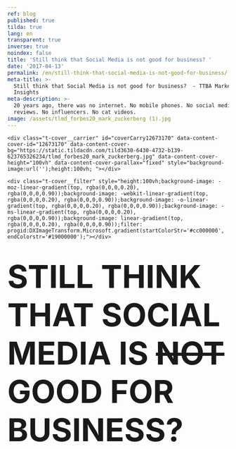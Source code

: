 ```yaml
---
ref: blog
published: true
tilda: true
lang: en
transparent: true
inverse: true
noindex: false
title: 'Still think that Social Media is not good for business? '
date: '2017-04-13'
permalink: /en/still-think-that-social-media-is-not-good-for-business/
meta-title: >-
  Still think that Social Media is not good for business?  - TTBA Marketing
  Insights
meta-description: >-
  20 years ago, there was no internet. No mobile phones. No social media. No bad
  reviews. No influencers. No cat videos.
image: /assets/tlmd_forbes20_mark_zuckerberg (1).jpg
---
```

<!--allrecords-->
<div id="allrecords" class="t-records" data-hook="blocks-collection-content-node" data-tilda-project-id="56887" data-tilda-page-id="504137">

<div id="rec12673170" class="r" style=" " data-animationappear="off" data-record-type="274">
<!-- t255 -->
<!-- cover -->
	




<div class="t-cover" id="recorddiv12673170" bgimgfield="img" style="height:100vh; background-image:url('https://static.tildacdn.com/tild3630-6430-4732-b139-623765326234/-/resize/20x/tlmd_forbes20_mark_zuckerberg.jpg');">

	<div class="t-cover__carrier" id="coverCarry12673170" data-content-cover-id="12673170" data-content-cover-bg="https://static.tildacdn.com/tild3630-6430-4732-b139-623765326234/tlmd_forbes20_mark_zuckerberg.jpg" data-content-cover-height="100vh" data-content-cover-parallax="fixed" style="background-image:url('');height:100vh; "></div>
      
    <div class="t-cover__filter" style="height:100vh;background-image: -moz-linear-gradient(top, rgba(0,0,0,0.20), rgba(0,0,0,0.90));background-image: -webkit-linear-gradient(top, rgba(0,0,0,0.20), rgba(0,0,0,0.90));background-image: -o-linear-gradient(top, rgba(0,0,0,0.20), rgba(0,0,0,0.90));background-image: -ms-linear-gradient(top, rgba(0,0,0,0.20), rgba(0,0,0,0.90));background-image: linear-gradient(top, rgba(0,0,0,0.20), rgba(0,0,0,0.90));filter: progid:DXImageTransform.Microsoft.gradient(startColorStr='#cc000000', endColorstr='#19000000');"></div>
  <div class="t255">
  <div class="t-container">
    <div class="t-width t-width_10 t255__mainblock">
        <div class="t-cover__wrapper t-valign_middle" style="height:100vh;"> 
          <div class="t255__wrapper" data-hook-content="covercontent">
                        <h1 class="t255__title t-title t-title_sm t-uppercase " style="text-transform:uppercase;" field="title"><div style="font-size:72px;" data-customstyle="yes"><strong><strong data-redactor-tag="strong">STILL THINK THAT Social Media is <del>not</del> good for business?</strong> </strong><br></div></h1>            <span class="space"></span>
          </div>
        </div>
        <div class="t255__userblock">
          <div class="t255__userblock-img t-bgimg " imgfield="img2" data-original="https://static.tildacdn.com/tild6434-6664-4564-b963-386361333464/leo_icon01.png" style="background-image: url('https://static.tildacdn.com/tild6434-6664-4564-b963-386361333464/-/resize/20x/leo_icon01.png');"></div>          <div class="t255__userblock-descr t-descr t-descr_xxs " field="title2">By <strong>Leo Gamayunov<br>President &amp; VP Operations at TTBA Group</strong><strong></strong></div>          <div class="t255__userblock-date t-descr t-descr_xxs " field="descr2">on April 13, 2016</div>        </div>
    </div>
  </div>
  </div>
  

</div>
    
</div>


<div id="rec17427657" class="r" style=" " data-animationappear="off" data-record-type="602">
<!-- T602 -->

<div class="t602">
  <div class="t602__indicator" style="background:#f05252;height:2px;"></div>    
</div>
<script type="text/javascript">
  $(document).ready(function(){
    t602_init('17427657');     
  });
     
</script>

</div>


<div id="rec12673171" class="r" style="padding-top:60px;padding-bottom:60px;background-color:#ededed; " data-record-type="127" data-bg-color="#ededed">
<!-- T119 -->
<div class="t119">
	<div class="t-container ">
	  	<div class="t-col t-col_8 t-prefix_2">
			<div class="t119__preface t-descr t-opacity_70" style="opacity:0.70;" field="text"><div style="font-size:22px;text-align:left;" data-customstyle="yes">Let's see if I am the only one. <br><br>- I do not watch TV. <br>- I skip commercials when I see them. <br>- I do not pay attention to billboards. <br>- I do not like to be forced to view things. <br>- I do not like to be sold to. <br><br> <em>And</em> <br><br>- I have my phone with at all times. <br>- I like to choose what I want to watch. <br>- I like to watch it on my own time. <br>- I follow if I am interested. <br>- I buy things that I am interested in. <br><br> I bet every one of you will say the same thing. <strong><br></strong><br></div></div>
		</div>
	</div>
</div>
</div>


<div id="rec12673387" class="r" style="padding-top:0px;padding-bottom:0px; " data-record-type="179">
<!-- cover -->
	




<div class="t-cover" id="recorddiv12673387" bgimgfield="img" style="height:100vh; background-image:url('https://static.tildacdn.com/tild6562-3033-4839-b130-333837356138/-/resize/20x/NewYork_13.jpg');">

	<div class="t-cover__carrier" id="coverCarry12673387" data-content-cover-id="12673387" data-content-cover-bg="https://static.tildacdn.com/tild6562-3033-4839-b130-333837356138/NewYork_13.jpg" data-content-cover-height="100vh" data-content-cover-parallax="fixed" style="background-image:url('');height:100vh; "></div>
      
    <div class="t-cover__filter" style="height:100vh;background-image: -moz-linear-gradient(top, rgba(0,0,0,0.70), rgba(0,0,0,0.70));background-image: -webkit-linear-gradient(top, rgba(0,0,0,0.70), rgba(0,0,0,0.70));background-image: -o-linear-gradient(top, rgba(0,0,0,0.70), rgba(0,0,0,0.70));background-image: -ms-linear-gradient(top, rgba(0,0,0,0.70), rgba(0,0,0,0.70));background-image: linear-gradient(top, rgba(0,0,0,0.70), rgba(0,0,0,0.70));filter: progid:DXImageTransform.Microsoft.gradient(startColorStr='#4c000000', endColorstr='#4c000000');"></div>

<!-- T164 -->
<div class="t164">
	<div class="t-container">
		<div class="t-cover__wrapper t-valign_middle" style="height:100vh;">      
          <div class="t-col t-col_8 t-prefix_2 t-align_left">
            <div data-hook-content="covercontent">
            <div class="t164__wrapper">
	          	          	          <h2 class="t164__descr t-descr t-descr_xxxl" field="descr"><span style="font-weight: 400;">20 years ago, there was no internet. No mobile phones. No social media. No bad reviews. No influencers. No cat videos.</span></h2>	          <div class="t164__text t-text t-text_md" field="text">Imagine. Traditional media was booming. TV, radio, billboards, banners, flyers, posters, magazines. Huge attention - big budgets, millions of advertising dollars spent. Everywhere you look, only a one-way stream media structure with no return channel for feedback. <br><br> At first, it was exciting and then it wasn't. People's attention was abused. Back in the 1980s, an average American would see 500 marketing messages a week. Today, we see about 5,000 brand exposures every single day, of which 362 are ads (<a href="https://sjinsights.net/2014/09/29/new-research-sheds-light-on-daily-ad-exposures/" style="color:#dec60d !important;" rel="color:#dec60d !important;">source</a>). We became immune to all this multimedia noise. Ninety nine percent of all these messages are for "nobody-cares" types of consumer products. They represent millions of dollars wasted by tens of thousands of businesses. <br><br></div>            </div>
            </div>
          </div>
		</div>
	</div>
</div>

  

</div>
    
</div>


<div id="rec12673409" class="r" style="padding-top:120px;padding-bottom:150px; " data-record-type="106">
<!-- T004 -->
<div class="t004">
	<div class="t-container ">
	  	<div class="t-col t-col_8 t-prefix_2">
			<div field="text" class="t-text t-text_md  "><span style="font-size: 24px;">Now think about <strong>".com"</strong> boom.<br></span><br>Technology and internet changed the world undeniably. It changed us, and it also changed business.<br><br>It led to the decentralization of attention and empowerment of the consumer. Markets are driven by the masses like never before. Consumer behaviour is what drives their own interests and their preferences.<br><br>Refusing "pushy" ads; today's consumer is actively, willingly and passionately searching for the best value across various channels. He is constantly comparing prices, browsing features and selecting between models. We all know the story of a single bad review that destroyed an entire reputation. Have you ever heard the term "Social proof"? It's a big deal, and it is happening now.<br></div>
		</div>
	</div>
</div>
</div>


<div id="rec12673285" class="r" style="padding-top:0px;padding-bottom:0px; " data-record-type="179">
<!-- cover -->
	




<div class="t-cover" id="recorddiv12673285" bgimgfield="img" style="height:90vh; background-image:url('https://static.tildacdn.com/c64695cb-ac75-47d3-82a2-5956e0818a0a/-/resize/20x/nyc2000.jpg');">

	<div class="t-cover__carrier" id="coverCarry12673285" data-content-cover-id="12673285" data-content-cover-bg="https://static.tildacdn.com/c64695cb-ac75-47d3-82a2-5956e0818a0a/nyc2000.jpg" data-content-cover-height="90vh" data-content-cover-parallax="fixed" style="background-image:url('');height:90vh; "></div>
      
    <div class="t-cover__filter" style="height:90vh;background-image: -moz-linear-gradient(top, rgba(0,0,0,0.70), rgba(0,0,0,0.70));background-image: -webkit-linear-gradient(top, rgba(0,0,0,0.70), rgba(0,0,0,0.70));background-image: -o-linear-gradient(top, rgba(0,0,0,0.70), rgba(0,0,0,0.70));background-image: -ms-linear-gradient(top, rgba(0,0,0,0.70), rgba(0,0,0,0.70));background-image: linear-gradient(top, rgba(0,0,0,0.70), rgba(0,0,0,0.70));filter: progid:DXImageTransform.Microsoft.gradient(startColorStr='#4c000000', endColorstr='#4c000000');"></div>

<!-- T164 -->
<div class="t164">
	<div class="t-container">
		<div class="t-cover__wrapper t-valign_middle" style="height:90vh;">      
          <div class="t-col t-col_8 t-prefix_2 t-align_left">
            <div data-hook-content="covercontent">
            <div class="t164__wrapper">
	          	          	          <div class="t164__descr t-descr t-descr_xxxl" field="descr"><div style="font-size:62px;" data-customstyle="yes">Two and a half billion</div></div>	          <div class="t164__text t-text t-text_md" field="text">people will be using social media by 2018 <a href="https://www.statista.com/statistics/273476/percentage-of-us-population-with-a-social-network-profile/" style="color:#d19d2c !important;" rel="color:#d19d2c !important;">(source)</a>. Every single hour of every single day, these people are filtering information on their phones. Millions of product views and reviews are being produced daily. An influencer today can move more people than New York Times can. Why? Because the birth of social media decentralized the source of information. Media corporations designed the system to solely regulate and sort the data prior to the distribution. Not anymore. Technological growth allowed communities, professionals, as well as casual users, to become the media. It encouraged society to change the definition of journalism. <br><br><strong>Quick Fact: <br></strong> Twitter went public in 2013, and was evaluated 12 times more than New York Times. Even though NY Times made $133 million in previous year and Twitter virtually had only expenses. Peter Thiel - <a href="https://www.amazon.ca/Zero-One-Notes-Startups-Future/dp/0804139296" style="color:#cfaa14 !important;" rel="color:#cfaa14 !important;">Zero to One</a>. <br><br><br></div>            </div>
            </div>
          </div>
		</div>
	</div>
</div>

  

</div>
    
</div>


<div id="rec12673521" class="r" style="padding-top:75px;padding-bottom:60px;background-color:#ffffff; " data-record-type="184" data-bg-color="#ffffff">
<!-- T169 -->
<div class="t169">
  <div class="t-container_100">
    <div class="t-row">
      <div class="t-col_100">
        <h2 class="t169__text t-title" field="text"><div style="font-size:30px;line-height:40px;text-align:center;color:#444444;" data-customstyle="yes">3 reasons to illustrate that you are<br><span style="font-size: 38px;">already running late: </span><br></div></h2>
      </div>
    </div>
  </div>
</div>
</div>


<div id="rec12673545" class="r" style="padding-top:0px;padding-bottom:105px; " data-record-type="493">
<!-- t493 -->

<div class="t493">
			
  <div class="t493__container t-container">
		<div class="t493__flex-wrapper">
	    <div class="t493__box-img-mobile t-col">
	      <div class="t493__tablewrapper">
	        <div class="t493__cell t-cell">
	          <img class="t493__img t-margin_auto t-img" src="https://static.tildacdn.com/tild6432-6632-4365-a137-336131346263/-/empty/stats_ttba.jpg" data-original="https://static.tildacdn.com/tild6432-6632-4365-a137-336131346263/stats_ttba.jpg" imgfiled="img5">
	        </div>
	      </div>
	    </div>
	    	    <div class="t493__box-text t-col t-col_flex t-valign_middle t-col_6 ">
	      <div class="t493__tablewrapper">
	        <div class="t493__cell t-cell">
	          <div class="t493__item t-item ">
	            	              <div class="t-cell t-valign_top">
                                        <div class="t493__bgimg  t-bgimg" bgimgfield="img" data-original="https://static.tildacdn.com/tild3865-6664-4963-b330-303961303662/dollar_icon02.png" style=" background-image: url('https://static.tildacdn.com/tild3865-6664-4963-b330-303961303662/-/resize/20x/dollar_icon02.png');"></div>
                    										                
	              </div>
	            	            <div class="t493__textwrapper t-cell t-valign_top">
	              	                <div class="t493__heading t-heading t-heading_sm  " style="" field="title">
	              <div style="color:#555555;" data-customstyle="yes"><h3 style="font-size: 28px; font-style: normal; font-weight: 900; font-variant-ligatures: normal; font-variant-caps: normal; text-transform: none;">1. It will be more expensive tomorrow.</h3></div></div>	              	                <div class="t493__descr t-descr t-descr_xs " style="" field="descr">
	              A fast growing number of businesses are following their consumers into the "digital" world. This enables them to start shaping digital landscape to the advantage of their own business. These factors will surely boost demand for digital services and the price will constantly increase. In 10 years, an advertising campaign on social media will cost 10 times more than it does today. <br><strong>McKinsey</strong> <strong><span data-redactor-tag="span" style="color: rgb(216, 138, 0);">Global Media Report 2015 -&gt;</span></strong></div>	            </div>
	          </div>
	          	            <div class="t493__item t493__item_padding-top t-item ">
	              	                <div class="t-cell t-valign_top">
                                            <div class="t493__bgimg  t-bgimg" bgimgfield="img2" data-original="https://static.tildacdn.com/tild3535-6136-4264-b665-663132336439/dollar_icon03.png" style=" background-image: url('https://static.tildacdn.com/tild3535-6136-4264-b665-663132336439/-/resize/20x/dollar_icon03.png');"></div>
                      	                </div>
	              	              <div class="t493__textwrapper t-cell t-valign_top">
	                	                  <div class="t493__heading t-heading t-heading_sm " style="" field="title2">
	                <div style="color:#515151;" data-customstyle="yes"><h3 style="font-size: 28px; font-style: normal; font-weight: 900; font-variant-ligatures: normal; font-variant-caps: normal; text-transform: none;">2. Advanced personalization and targeting.</h3></div></div>	                	                  <div class="t493__descr t-descr t-descr_xs " style="" field="descr2">
	                <em>Digital</em> came from the word "digit." This means everything is programmed, tracked and recorded. <em>Digital</em> opens doors to in-depth analysis, automation, factual projections, and behavioral marketing. This also provides the ability to analyze and customize a customer's journey to improve the overall experience.</div>	              </div>
	            </div>
	          	          	          	<div class="t493__item t493__item_padding-top t-item ">
	              	                <div class="t-cell t-valign_top">
                                                <div class="t493__bgimg  t-bgimg" bgimgfield="img3" data-original="https://static.tildacdn.com/tild3263-3362-4634-a663-333532633463/dollar_icon11.png" style=" background-image: url('https://static.tildacdn.com/tild3263-3362-4634-a663-333532633463/-/resize/20x/dollar_icon11.png');"></div>
                        	                </div>
	              	              <div class="t493__textwrapper t-cell t-valign_top">
	                	                  <div class="t493__heading t-heading t-heading_sm " style="" field="title3">
	                <div style="color:#474747;" data-customstyle="yes"><h3 style="font-size: 28px; font-style: normal; font-weight: 900; font-variant-ligatures: normal; font-variant-caps: normal; text-transform: none;">3. Branding and Authority.</h3></div></div>	                	                  <div class="t493__descr t-descr t-descr_xs " style="" field="descr3">
	                Social media and content marketing created opportunities for companies to showcase their expertise, value, and services. Companies who can utilize the full potential of these channels are not only winning top dollars but also have the love and the trust of their customers as well as the prospects.</div>	              </div>
	            </div>
	          	          	        </div>
	      </div>
	    </div>
	    	      <div class="t493__box-img t-col t-col_flex t-valign_middle t-col_6 ">
	        <div class="t493__tablewrapper">
	          <div class="t493__cell t-cell">
	            <img class="t493__img t-img " src="https://static.tildacdn.com/tild6432-6632-4365-a137-336131346263/-/empty/stats_ttba.jpg" data-original="https://static.tildacdn.com/tild6432-6632-4365-a137-336131346263/stats_ttba.jpg" imgfield="img5">
	          </div>
	        </div>
	      </div>
	    		</div>
  </div>
		


</div>
</div>


<div id="rec12673180" class="r" style="padding-top:0px;padding-bottom:45px; " data-record-type="296">
<!-- t265 -->
<div class="t265">
  <div class="t-container">
    <div class="t-col t-col_10 t-prefix_1">
      <div class="t265__wrapper" style="background: #EBEBEB;">
        <div class="t265__icon">
                      <svg x="0px" y="0px" width="24px" height="24px" viewBox="0 0 24 24" style="enable-background:new 0 0 24 24;">
              <circle style="fill:#ff0000;" cx="12" cy="12" r="12"></circle>
              <g>
                <g>
                  <path style="fill: #fff;" d="M15.5,11.122c-1.026-1.036-2.007-2.026-2.986-3.017c-0.385-0.39-0.413-0.895-0.075-1.251
                    c0.361-0.381,0.886-0.371,1.296,0.037c1.136,1.131,2.267,2.266,3.401,3.399c0.346,0.346,0.694,0.69,1.037,1.038
                    c0.425,0.43,0.431,0.921,0.01,1.343c-1.462,1.466-2.926,2.931-4.392,4.393c-0.384,0.383-0.898,0.398-1.253,0.053
                    c-0.366-0.357-0.356-0.877,0.038-1.273c0.925-0.929,1.855-1.854,2.786-2.778c0.051-0.051,0.122-0.081,0.183-0.121
                    c-0.014-0.035-0.027-0.069-0.041-0.104c-0.115,0-0.229,0-0.344,0c-2.841,0-5.683,0-8.524-0.001c-0.135,0-0.271-0.001-0.405-0.018
                    c-0.438-0.056-0.738-0.419-0.726-0.868c0.012-0.442,0.34-0.795,0.776-0.829c0.114-0.009,0.229-0.004,0.343-0.004
                    c2.821,0,5.641,0,8.462,0C15.208,11.122,15.33,11.122,15.5,11.122z"></path>
                </g>
              </g>
            </svg>
                  </div>
        <div class="t265__text t-descr t-descr_xs" field="text"><div style="font-size:22px;" data-customstyle="yes">If you are interested in finding out how your business can take advantage of using Social Media, click <a href="https://tilda.cc/page/?pageid=504137#GrowMyBusiness" rel="color:#4425f7 !important;" style="font-family: &quot;Open Sans&quot;, serif; font-size: 20px; color: rgb(68, 37, 247) !important;">here</a>. We will analyze your current situation and present a strategy with long-term as well as short-term objectives that will get your business to the next stage.<em></em></div></div>
      </div>
    </div>
  </div>
</div>
</div>


<div id="rec12702421" class="r" style="padding-top:45px;padding-bottom:60px; " data-record-type="132">
<div class="t-container_100">
	<div style="position: relative; right: 50%; float: right;">
		<div style="position: relative; z-index: 1; right: -50%;">
			<div style="display: table;">
			<div style="display:table-row; width:auto; clear:both;">
			
						<div id="fb-root"></div>
			
			<script>(function(d, s, id) {
			  var js, fjs = d.getElementsByTagName(s)[0];
			  if (d.getElementById(id)) return;
			  js = d.createElement(s); js.id = id;
			  js.src = "//connect.facebook.net/en_En/sdk.js#xfbml=1&appId=257953674358265&version=v2.0";
			  fjs.parentNode.insertBefore(js, fjs);
			}(document, 'script', 'facebook-jssdk'));</script>
						
						
			              
						<div style="border:0px solid;height:25px; float:left; display:table-column; padding-left:10px; padding-top:4px;">
			<div class="fb-share-button" data-type="button_count"></div>
			</div>
									
			
			              
            
						<div style="float:left; width:80px; display:table-column; height:25px; border:0px solid; padding-left:10px; padding-top:4px;">
			<a href="https://twitter.com/share" class="twitter-share-button" data-text="Still think that Social Media is not good for business?">Tweet</a>
			<script>!function(d,s,id){var js,fjs=d.getElementsByTagName(s)[0],p=/^http:/.test(d.location)?'http':'https';if(!d.getElementById(id)){js=d.createElement(s);js.id=id;js.src=p+'://platform.twitter.com/widgets.js';fjs.parentNode.insertBefore(js,fjs);}}(document, 'script', 'twitter-wjs');</script>
			</div>
			              
			</div>
			</div>
		</div>
	</div>
</div>  
</div>


<div id="rec17427681" class="r" style="padding-top:0px;padding-bottom:0px; " data-animationappear="off" data-record-type="307">
<!-- t278 -->
<!-- cover -->
	




<div class="t-cover" id="recorddiv17427681" bgimgfield="img" style="height:100vh; background-image:url('https://static.tildacdn.com/tild6437-3135-4631-a631-363966623261/-/resize/20x/mtlcityview.jpg');">

	<div class="t-cover__carrier" id="coverCarry17427681" data-content-cover-id="17427681" data-content-cover-bg="https://static.tildacdn.com/tild6437-3135-4631-a631-363966623261/mtlcityview.jpg" data-content-cover-height="100vh" data-content-cover-parallax="fixed" style="background-image:url('');height:100vh; "></div>
      
    <div class="t-cover__filter" style="height:100vh;background-image: -moz-linear-gradient(top, rgba(46,46,46,0.80), rgba(46,46,46,0.80));background-image: -webkit-linear-gradient(top, rgba(46,46,46,0.80), rgba(46,46,46,0.80));background-image: -o-linear-gradient(top, rgba(46,46,46,0.80), rgba(46,46,46,0.80));background-image: -ms-linear-gradient(top, rgba(46,46,46,0.80), rgba(46,46,46,0.80));background-image: linear-gradient(top, rgba(46,46,46,0.80), rgba(46,46,46,0.80));filter: progid:DXImageTransform.Microsoft.gradient(startColorStr='#332e2e2e', endColorstr='#332e2e2e');"></div>
  <div class="t278">
  <div class="t-container ">
    <div class="t-width t-width_6 t278__mainblock">
      <div class="t-cover__wrapper t-valign_middle" style="height:100vh;"> 
        <div class="t278__mainwrapper" data-hook-content="covercontent">
          <div class="t278__title t-title t-title_xs" field="title">Receive marketing and sales insights right in your Inbox.</div>          <div class="t278__descr t-descr t-descr_md" field="descr">We promise we will never spam you.</div>          <form id="form17427681" name="form17427681" role="form" action="https://forms.tildacdn.com/procces/" method="POST" data-formactiontype="2" data-inputbox=".t278__blockinput" class="js-form-proccess">                                  
                                                <input type="hidden" name="formservices[]" value="67787a8c45c4f24353fc05cdd55eaa8d" class="js-formaction-services">
                            
                            <div style="position: absolute; left: -5000px;"><input type="text" name="tspecomment" tabindex="-1" value=""></div>
                      
          
                <div class="t278__input-mainblock t-width t-width_6">
          
                  <div class="t278__allert-wrapper">
                    <div class="t278__blockinput-errorbox js-errorbox-all" style="display:none;">
                        <div class="t278__blockinput-errors-text t-descr t-descr_xs">
                            <p class="t278__blockinput-errors-item js-rule-error js-rule-error-all"></p>
                        	<p class="t278__blockinput-errors-item js-rule-error js-rule-error-req">Required field</p>
                        	<p class="t278__blockinput-errors-item js-rule-error js-rule-error-email">Please correct e-mail address</p>
                        	<p class="t278__blockinput-errors-item js-rule-error js-rule-error-name">Name Wrong. Correct please</p>
                        	<p class="t278__blockinput-errors-item js-rule-error js-rule-error-phone">Please correct phone number</p>
                        	<p class="t278__blockinput-errors-item js-rule-error js-rule-error-string">Please enter letter, number or punctuation symbols.</p>
                        </div>
                    </div>
                    <div class="t278__blockinput-success js-successbox" style="display:none;">
                        <div class="t278__success-icon">
                          <svg width="50px" height="50px" viewBox="0 0 50 50">
                            <g stroke="none" stroke-width="1" fill="none" fill-rule="evenodd">
                              <g fill="#FFFFFF">
                                <path d="M25.0982353,49.2829412 C11.5294118,49.2829412 0.490588235,38.2435294 0.490588235,24.6752941 C0.490588235,11.1064706 11.53,0.0670588235 25.0982353,0.0670588235 C38.6664706,0.0670588235 49.7058824,11.1064706 49.7058824,24.6752941 C49.7058824,38.2441176 38.6664706,49.2829412 25.0982353,49.2829412 L25.0982353,49.2829412 Z M25.0982353,1.83176471 C12.5023529,1.83176471 2.25529412,12.0794118 2.25529412,24.6752941 C2.25529412,37.2705882 12.5023529,47.5182353 25.0982353,47.5182353 C37.6941176,47.5182353 47.9411765,37.2705882 47.9411765,24.6752941 C47.9411765,12.0794118 37.6941176,1.83176471 25.0982353,1.83176471 L25.0982353,1.83176471 Z"></path>
                                <path d="M22.8435294,30.5305882 L18.3958824,26.0829412 C18.0511765,25.7382353 18.0511765,25.18 18.3958824,24.8352941 C18.7405882,24.4905882 19.2988235,24.4905882 19.6435294,24.8352941 L22.8429412,28.0347059 L31.7282353,19.1488235 C32.0729412,18.8041176 32.6311765,18.8041176 32.9758824,19.1488235 C33.3205882,19.4935294 33.3205882,20.0517647 32.9758824,20.3964706 L22.8435294,30.5305882 L22.8435294,30.5305882 Z"></path>
                              </g>
                            </g>
                          </svg>
                        </div>
                        <div class="t278__success-message t-descr t-descr_lg">Your data has been submitted. Thank you!</div>
                    </div>
                  </div>
                  
                  <div class="t278__wrapper">
                                        <div class="t278__blockinput">
                        <input type="text" name="EMAIL" class="t278__input t-input js-tilda-rule " value="" placeholder="Your e-mail" data-tilda-req="1" data-tilda-rule="email" style="color:#000000;  background-color:#ffffff; border-radius: 4px; -moz-border-radius: 4px; -webkit-border-radius: 4px;">
                    </div>
                                                                                <div class="t278__blockinput">
                        <input type="text" name="name" class="t278__input t-input js-tilda-rule " value="" placeholder="Name" data-tilda-req="1" data-tilda-rule="none" style="color:#000000;  background-color:#ffffff; border-radius: 4px; -moz-border-radius: 4px; -webkit-border-radius: 4px;">
                    </div>
                                                            
                                                            
                                        
                    <div class="t278__blockbutton">
                                                  <button type="submit" class="t-submit" style="color:#ffffff;background-color:#ed4b3a;border-radius:7px; -moz-border-radius:7px; -webkit-border-radius:7px;">SEND ME ONLY INTERESTING CONTENT</button>
                                            </div>
                  </div>
              </div>  
        </form>		                      
        </div>
      </div>
    </div>
  </div>
  </div>
<style>
#rec17427681 input::-webkit-input-placeholder {color:#000000; opacity: 0.5;}
#rec17427681 input::-moz-placeholder          {color:#000000; opacity: 0.5;}
#rec17427681 input:-moz-placeholder           {color:#000000; opacity: 0.5;}
#rec17427681 input:-ms-input-placeholder      {color:#000000; opacity: 0.5;}          
#rec17427681 textarea::-webkit-input-placeholder {color:#000000; opacity: 0.5;}
#rec17427681 textarea::-moz-placeholder          {color:#000000; opacity: 0.5;}
#rec17427681 textarea:-moz-placeholder           {color:#000000; opacity: 0.5;}
#rec17427681 textarea:-ms-input-placeholder      {color:#000000; opacity: 0.5;}                    
</style>
  

</div>
                                            
        
 
</div>


<div id="rec12673183" class="r" style=" " data-animationappear="off" data-record-type="330">

<style>
#rec12673183 input::-webkit-input-placeholder {color:#000000; opacity: 0.5;}
#rec12673183 input::-moz-placeholder          {color:#000000; opacity: 0.5;}
#rec12673183 input:-moz-placeholder           {color:#000000; opacity: 0.5;}
#rec12673183 input:-ms-input-placeholder      {color:#000000; opacity: 0.5;}          
#rec12673183 textarea::-webkit-input-placeholder {color:#000000; opacity: 0.5;}
#rec12673183 textarea::-moz-placeholder          {color:#000000; opacity: 0.5;}
#rec12673183 textarea:-moz-placeholder           {color:#000000; opacity: 0.5;}
#rec12673183 textarea:-ms-input-placeholder      {color:#000000; opacity: 0.5;}                    
</style>
<div class="t330">
  <div class="t-popup" data-tooltip-hook="#GrowMyBusiness">
    <div class="t-popup__close">
      <svg width="23px" height="23px" viewBox="0 0 23 23" version="1.1" xmlns="http://www.w3.org/2000/svg" xmlns:xlink="http://www.w3.org/1999/xlink">
        <g stroke="none" stroke-width="1" fill="#fff" fill-rule="evenodd">
          <rect transform="translate(11.313708, 11.313708) rotate(-45.000000) translate(-11.313708, -11.313708) " x="10.3137085" y="-3.6862915" width="2" height="30"></rect>
          <rect transform="translate(11.313708, 11.313708) rotate(-315.000000) translate(-11.313708, -11.313708) " x="10.3137085" y="-3.6862915" width="2" height="30"></rect>
        </g>
      </svg>
    </div>
    <div class="t-popup__container t-width t-width_6">
        <img class="t330__img t-img" src="https://static.tildacdn.com/tild6433-3435-4138-a436-306532353262/-/empty/ttba_moto.jpg" data-original="https://static.tildacdn.com/tild6433-3435-4138-a436-306532353262/ttba_moto.jpg" imgfield="img">        <div class="t330__wrapper t-align_center" style=";">
          <div class="t330__title t-title t-title_xxs"><div style="font-size:16px;" data-customstyle="yes"><span style="font-weight: 400;">We always respond in less than 4 hours.<br><br></span></div></div>                    <form id="form12673183" name="form12673183" role="form" action="https://forms.tildacdn.com/procces/" method="POST" data-formactiontype="2" data-inputbox=".t330__blockinput" data-success-url="https://ttbagroup.com/en/request-submitted" class="js-form-proccess">                                        
                                                                  <input type="hidden" name="formservices[]" value="67787a8c45c4f24353fc05cdd55eaa8d" class="js-formaction-services">
                                                      
                                                                                  <div>
                          <div class="js-errorbox-all t330__blockinput-errorbox" style="display:none;">
                              <div class="t330__blockinput-errors-text t-text t-text_xs">
                                  <p class="t330__blockinput-errors-item js-rule-error js-rule-error-all"></p>
                        		<p class="t330__blockinput-errors-item js-rule-error js-rule-error-req">Required field</p>
                        		<p class="t330__blockinput-errors-item js-rule-error js-rule-error-email">Please correct e-mail address</p>
                        		<p class="t330__blockinput-errors-item js-rule-error js-rule-error-name">Name Wrong. Correct please</p>
                        		<p class="t330__blockinput-errors-item js-rule-error js-rule-error-phone">Please correct phone number</p>
                        		<p class="t330__blockinput-errors-item js-rule-error js-rule-error-string">Please enter letter, number or punctuation symbols.</p>
                              </div>
                          </div>
                          <div class="js-successbox t330__blockinput-success t-text t-text_xs" style="display:none;">
                                                            Thank You! Your request has been submitted.
                                                      </div>                
                        </div>
                        <div class="t330__input-wrapper">
                                                                              <div class="t330__blockinput">
                              <input type="text" name="email" class="t330__input t-input js-tilda-rule " value="" placeholder="Your Name" onfocus="this.placeholder = ''" onblur="this.placeholder = 'Your Name'" data-tilda-req="1" data-tilda-rule="email" style="color:#000000; border:1px solid #c9c9c9; background-color:#ffffff; border-radius: 5px; -moz-border-radius: 5px; -webkit-border-radius: 5px;">
                          </div>
                                                                                                        <div class="t330__blockinput">
                              <input type="text" name="name" class="t330__input t-input js-tilda-rule " value="" placeholder="Your Email" onfocus="this.placeholder = ''" onblur="this.placeholder = 'Your Email'" data-tilda-req="1" data-tilda-rule="none" style="color:#000000; border:1px solid #c9c9c9; background-color:#ffffff; border-radius: 5px; -moz-border-radius: 5px; -webkit-border-radius: 5px;">
                          </div>                
                                                                                                        <div class="t330__blockinput">
                              <input type="text" name="phone" class="t330__input t-input js-tilda-rule " value="" placeholder="Your Phone Number" onfocus="this.placeholder = ''" onblur="this.placeholder = 'Your Phone Number'" data-tilda-req="1" data-tilda-rule="phone" style="color:#000000; border:1px solid #c9c9c9; background-color:#ffffff; border-radius: 5px; -moz-border-radius: 5px; -webkit-border-radius: 5px;">
                          </div>                                
                                                      
                          
                                                      
                                                                              <div class="t330__blockinput">
                              <textarea name="Whatdoyouwanttodiscuss" class="t330__input t-input js-tilda-rule " placeholder="What do you want to discuss?" onfocus="this.placeholder = ''" onblur="this.placeholder = 'What do you want to discuss?'" style="color:#000000; border:1px solid #c9c9c9; background-color:#ffffff; border-radius: 5px; -moz-border-radius: 5px; -webkit-border-radius: 5px;height:68px" rows="2"></textarea>
                          </div>
                                                    <div class="t330__blockbutton">
                              <button type="submit" class="t330__submit t-submit" style="color:#ffffff;background-color:#ed4b3a;border-radius:5px; -moz-border-radius:5px; -webkit-border-radius:5px;">SEND</button>                          </div>
                         </div> 
          </form>                          
        </div>
      </div>
    </div>
</div>
<script type="text/javascript">
$(document).ready(function(){
  setTimeout(function(){
    t330_initPopup('12673183');
  }, 500);
});
</script>  

                          
</div>


<div id="rec17427675" class="r" style="padding-top:0px;padding-bottom:0px; " data-animationappear="off" data-record-type="449">

<!-- T381 -->
<div id="nav17427675marker"></div>
<div id="nav17427675" class="t449   " data-navmarker="nav17427675marker" data-appearoffset="" data-hideoffset="">
    <div class="t449__wrapper ">
      <script type="text/javascript" src="//yastatic.net/share2/share.js" charset="utf-8"></script>
      <div class="t449__share_buttons ya-share2" data-direction="vertical" data-yasharel10n="en" data-services="facebook,twitter"></div>         
    </div>
</div>

</div>

</div>
<!--/allrecords-->
